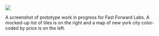 ![](https://db-feed.s3.amazonaws.com/legacy/Screen_Shot_2016-06-30_at_3_07_12_PM-1467332566084.png)

A screenshot of prototype work in progress for Fast Forward Labs. A mocked-up list of tiles is on the right and a map of new york city color-coded by price is on the left.
